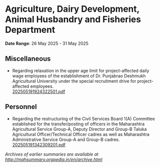 # Agriculture, Dairy Development, Animal Husbandry and Fisheries Department

**Date Range**: 26 May 2025 - 31 May 2025


## Miscellaneous
- Regarding relaxation in the upper age limit for project-affected daily wage employees of the establishment of Dr. Punjabrao Deshmukh Agricultural University under the special recruitment drive for project-affected employees.\
  [202505191924322501.pdf](https://gr.maharashtra.gov.in/Site/Upload/Government%20Resolutions/English/202505191924322501.pdf.pdf)

## Personnel
- Regarding the restructuring of the Civil Services Board 1(A) Committee established for the transfer/posting of officers in the Maharashtra Agricultural Service Group-A, Deputy Director and Group-B Taluka Agricultural Officer/Technical Officer cadres as well as Maharashtra Administrative Service Group-A and Group-B cadres.\
  [202505191342309201.pdf](https://gr.maharashtra.gov.in/Site/Upload/Government%20Resolutions/English/202505191342309201...pdf)


*Archives of earlier summaries are available at http://mahsummary.orgpedia.in/en/archive.html*